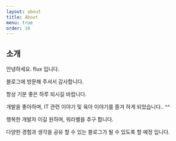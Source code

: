 ```yaml
---
layout: about
title: About
menu: true
order: 10
---
```


## 소개

안녕하세요. flux 입니다. 

블로그에 방문해 주셔서 감사합니다.

항상 기분 좋은 하루 되시길 바랍니다.

개발을 좋아하며, IT 관련 이야기 및 육아 이야기를 즐겨 하게 되었습니다.. ^^

행복한 개발자 이길 원하며, 워라밸을 추구 합니다.

다양한 경험과 생각을 공유 할 수 있는 블로그가 될 수 있도록 할 예정 입니다. 

